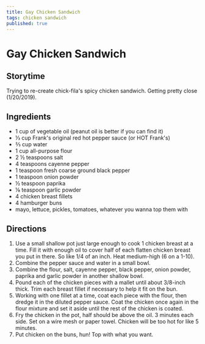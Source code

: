 ```yaml
---
title: Gay Chicken Sandwich
tags: chicken sandwich
published: true
---
```


# Gay Chicken Sandwich

## Storytime
Trying to re-create chick-fila's spicy chicken sandwich. Getting pretty close (1/20/2019).

## Ingredients
- 1 cup of vegetable oil (peanut oil is better if you can find it)
- ⅓ cup Frank's original red hot pepper sauce (or HOT Frank's)
- ⅔ cup water
- 1 cup all-purpose flour
- 2 ½ teaspoons salt
- 4 teaspoons cayenne pepper
- 1 teaspoon fresh coarse ground black pepper
- 1 teaspoon onion powder
- ½ teaspoon paprika
- ⅛ teaspoon garlic powder
- 4 chicken breast fillets
- 4 hamburger buns
- mayo, lettuce, pickles, tomatoes, whatever you wanna top them with


## Directions
1. Use a small shallow pot just large enough to cook 1 chicken breast at a time. Fill it with enough oil to cover half of each flatten chicken breast you put in there. So like 1/4 of an inch. Heat medium-high (6 on a 1-10).
2. Combine the pepper sauce and water in a small bowl.
3. Combine the flour, salt, cayenne pepper, black pepper, onion powder, paprika and garlic powder in another shallow bowl.
4. Pound each of the chicken pieces with a mallet until about 3/8-inch thick. Trim each breast fillet if necessary to help it fit on the bun.
5. Working with one fillet at a time, coat each piece with the flour, then dredge it in the diluted pepper sauce. Coat the chicken once again in the flour mixture and set it aside until the rest of the chicken is coated.
6. Fry the chicken in the pot, half should be above the oil. 3 minutes each side. Set on a wire mesh or paper towel. Chicken will be too hot for like 5 minutes.
7. Put chicken on the buns, hun! Top with what you want.
